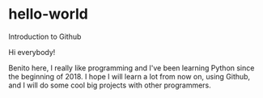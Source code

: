 # hello-world
Introduction to Github

Hi everybody!

Benito here, I really like programming and I've been learning Python since the beginning of 2018. I hope I will learn a lot from now on, using Github, and I will do some cool big projects with other programmers.

